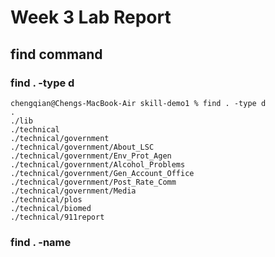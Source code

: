 # Week 3 Lab Report
## find command
### find . -type d
```
chengqian@Chengs-MacBook-Air skill-demo1 % find . -type d
.
./lib
./technical
./technical/government
./technical/government/About_LSC
./technical/government/Env_Prot_Agen
./technical/government/Alcohol_Problems
./technical/government/Gen_Account_Office
./technical/government/Post_Rate_Comm
./technical/government/Media
./technical/plos
./technical/biomed
./technical/911report
```

### find . -name 
